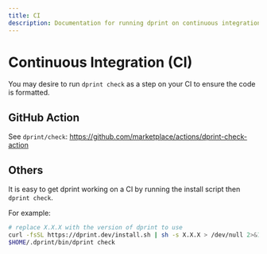 ```yaml
---
title: CI
description: Documentation for running dprint on continuous integration.
---
```


# Continuous Integration (CI)

You may desire to run `dprint check` as a step on your CI to ensure the code is formatted.

## GitHub Action

See `dprint/check`: https://github.com/marketplace/actions/dprint-check-action

## Others

It is easy to get dprint working on a CI by running the install script then `dprint check`.

For example:

```bash
# replace X.X.X with the version of dprint to use
curl -fsSL https://dprint.dev/install.sh | sh -s X.X.X > /dev/null 2>&1
$HOME/.dprint/bin/dprint check
```
